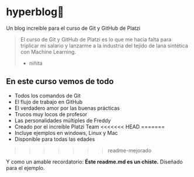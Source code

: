 #  hyperblog💚
Un blog increible para el curso de Git y GitHub de Platzi
> El curso de Git y GitHub de Platzi es lo que me hacia falta para triplicar mi salario y lanzarme a la industria del tejido de lana sintética con Machine Learning.
>- niñita

## En este curso vemos de todo
* Todos los comandos de Git
* El flujo de trabajo en GitHub
* El verdadero amor por las buenas prácticas
* Trucos muy locos de profesor
* Las personalidades múltiples de Freddy
* Creado por el increible Platzi Team
<<<<<<< HEAD
=======
* Incluye ejemplos en windows, Linux y Mac
* Disponible para todas las edades

>>>>>>> readme-mejorado

Y como un amable recordatorio: **Éste readme.md es un chiste.** Diseñado para el ejemplo.